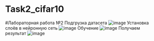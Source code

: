 # Task2_cifar10
#Лабораторная работа №2
Подгрузка датасета
![image](https://user-images.githubusercontent.com/118212881/229903979-370ffe48-6115-40b6-9f61-817bd59b76e5.png)
Установка слоёв в нейронную сеть
![image](https://user-images.githubusercontent.com/118212881/229903149-500a5078-9efc-4bd0-88a7-61c5064d0457.png)
Обучение
![image](https://user-images.githubusercontent.com/118212881/229903179-9596b3fb-8dc7-4d8e-abb0-53b9e6be957d.png)
Получаем результат
![image](https://user-images.githubusercontent.com/118212881/229903188-8998072c-0c04-42dc-9aa5-817c3fdff715.png)
